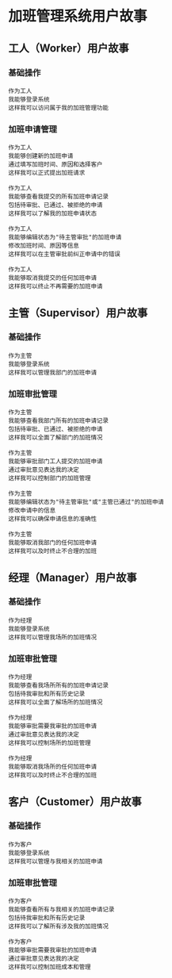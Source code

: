 # 加班管理系统用户故事

## 工人（Worker）用户故事

### 基础操作
```
作为工人
我能够登录系统
这样我可以访问属于我的加班管理功能
```

### 加班申请管理
```
作为工人
我能够创建新的加班申请
通过填写加班时间、原因和选择客户
这样我可以正式提出加班请求

作为工人
我能够查看我提交的所有加班申请记录
包括待审批、已通过、被拒绝的申请
这样我可以了解我的加班申请状态

作为工人
我能够编辑状态为"待主管审批"的加班申请
修改加班时间、原因等信息
这样我可以在主管审批前纠正申请中的错误

作为工人
我能够取消我提交的任何加班申请
这样我可以终止不再需要的加班申请
```

## 主管（Supervisor）用户故事

### 基础操作
```
作为主管
我能够登录系统
这样我可以管理我部门的加班申请
```

### 加班审批管理
```
作为主管
我能够查看我部门所有的加班申请记录
包括待审批、已通过、被拒绝的申请
这样我可以全面了解部门的加班情况

作为主管
我能够审批部门工人提交的加班申请
通过审批意见表达我的决定
这样我可以控制部门的加班管理

作为主管
我能够编辑状态为"待主管审批"或"主管已通过"的加班申请
修改申请中的信息
这样我可以确保申请信息的准确性

作为主管
我能够取消我部门的任何加班申请
这样我可以及时终止不合理的加班
```

## 经理（Manager）用户故事

### 基础操作
```
作为经理
我能够登录系统
这样我可以管理我场所的加班情况
```

### 加班审批管理
```
作为经理
我能够查看我场所所有的加班申请记录
包括待我审批和所有历史记录
这样我可以全面了解场所的加班情况

作为经理
我能够审批需要我审批的加班申请
通过审批意见表达我的决定
这样我可以控制场所的加班管理

作为经理
我能够取消我场所的任何加班申请
这样我可以及时终止不合理的加班
```

## 客户（Customer）用户故事

### 基础操作
```
作为客户
我能够登录系统
这样我可以管理与我相关的加班申请
```

### 加班审批管理
```
作为客户
我能够查看所有与我相关的加班申请记录
包括待我审批和所有历史记录
这样我可以了解所有涉及我的加班情况

作为客户
我能够审批需要我审批的加班申请
通过审批意见表达我的决定
这样我可以控制加班成本和管理
```



